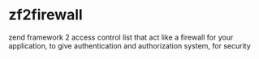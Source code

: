 zf2firewall
===========

zend framework 2 access control list that act like a firewall for your application, to give authentication and authorization system, for security
